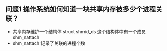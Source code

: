 ## 问题1 操作系统如何知道一块共享内存被多少个进程关联？

+   共享内存维护一个结构体 struct shmid_ds 这个结构体中有一个成员 shm_nattach
+   shm_nattach 记录了关联的进程个数
